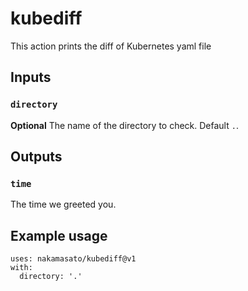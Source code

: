 # kubediff

This action prints the diff of Kubernetes yaml file

## Inputs

### `directory`

**Optional** The name of the directory to check. Default `.`.

## Outputs

### `time`

The time we greeted you.

## Example usage

```
uses: nakamasato/kubediff@v1
with:
  directory: '.'
```